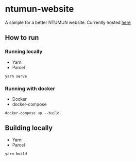 # ntumun-website
A sample for a better NTUMUN website. Currently hosted [here](ntumun.solderneer.me)

## How to run
### Running locally
* Yarn
* Parcel

```
yarn serve
```

### Running with docker
* Docker
* docker-compose

```
docker-compose up --build 
```

## Building locally
* Yarn
* Parcel

```
yarn build
```
